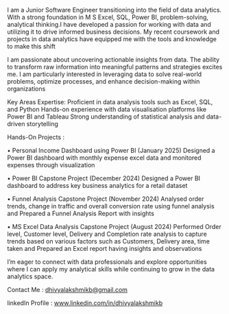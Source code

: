 I am a Junior Software Engineer transitioning into the field of data analytics. With a strong foundation in M S Excel, SQL, Power BI, problem-solving, analytical thinking.I have developed a passion for working with data and utilizing it to drive informed business decisions. My recent coursework and projects in data analytics have equipped me with the tools and knowledge to make this shift

I am passionate about uncovering actionable insights from data. The ability to transform raw information into meaningful patterns and strategies excites me. I am particularly interested in leveraging data to solve real-world problems, optimize processes, and enhance decision-making within organizations

Key Areas Expertise:
Proficient in data analysis tools such as Excel, SQL, and Python
Hands-on experience with data visualisation platforms like Power BI and Tableau Strong understanding of statistical analysis and data-driven storytelling

Hands-On Projects : 

• Personal Income Dashboard using Power BI (January 2025)
Designed a Power BI dashboard with monthly expense excel data and monitored expenses through visualization

• Power BI Capstone Project (December 2024)
Designed a Power BI dashboard to address key business analytics for a retail dataset

• Funnel Analysis Capstone Project (November 2024)
Analysed order trends, change in traffic and overall conversion rate using funnel analysis and Prepared a Funnel Analysis Report with insights 

• MS Excel Data Analysis Capstone Project (August 2024)
Performed Order level, Customer level, Delivery and Completion rate analysis to capture trends based on various factors such as Customers, Delivery area, time taken and Prepared an Excel report having insights and observations 

I’m eager to connect with data professionals and explore opportunities where I can apply my analytical skills while continuing to grow in the data analytics space.

Contact Me : dhivyalakshmikb@gmail.com

linkedIn Profile : www.linkedin.com/in/dhivyalakshmikb
